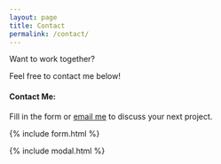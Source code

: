 ```yaml
---
layout: page
title: Contact
permalink: /contact/
---
```


Want to work together? 

Feel free to contact me below!

#### Contact Me:

Fill in the form or [email me](mailto:{{christopher@christopherwilliams.us}}) to discuss your next project.

{% include form.html %}

{% include modal.html %}
